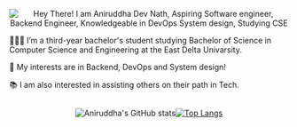 <!-- Aniruddha Dev Nath (Arnob) -->

<p align="center" height="300px">
  <img src="https://readme-typing-svg.demolab.com?font=Fira+Code&weight=700&duration=2500&pause=1000&color=F7942B&center=true&width=600&lines=%F0%9F%91%8B+Hey+There!+I+am+Aniruddha+Dev+Nath;%F0%9F%91%A8%E2%80%8D%F0%9F%92%BB+Aspiring+Software+engineer;%E2%9A%9B%EF%B8%8F+Machine+Learning+Engineer;%E2%98%81%EF%B8%8F+Knowledgeable+in+DevOps+and+System+design;%E2%9A%A1+Studying+CSE" alt="Hey There! I am Aniruddha Dev Nath, Aspiring Software engineer, Backend Engineer, Knowledgeable in DevOps System design, Studying CSE" />
<p/>

<p>👨🏻‍💻 I’m a third-year bachelor's student studying Bachelor of Science in Computer Science and Engineering at the East Delta Univarsity.</p>
<p>🔬 My interests are in Backend, DevOps and System design!</p>
<p>📚 I am also interested in assisting others on their path in Tech.</p>

<div style="display: flex; justify-content: center; flex-wrap: nowrap;">
<br>

![Aniruddha's GitHub stats](https://github-readme-stats.vercel.app/api?username=ARNOB663&show_icons=true&theme=github_dark)

[![Top Langs](https://github-readme-stats.vercel.app/api/top-langs/?username=ARNOB663&layout=pie)](https://github.com/ARNOB663/github-readme-stats)

</div>


